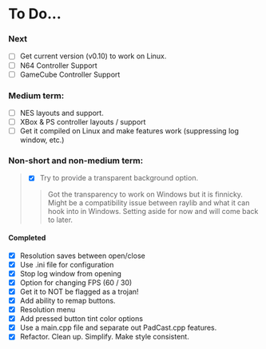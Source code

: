 # To Do...
### Next
- [ ] Get current version (v0.10) to work on Linux.
- [ ] N64 Controller Support
- [ ] GameCube Controller Support

### Medium term:
- [ ] NES layouts and support.
- [ ] XBox & PS controller layouts / support
- [ ] Get it compiled on Linux and make features work (suppressing log window, etc.)

### Non-short and non-medium term:
>- [X] Try to provide a transparent background option.
>> Got the transparency to work on Windows but it is finnicky. Might be a compatibility
issue between raylib and what it can hook into in Windows. Setting aside for now and
will come back to later.

#### Completed
- [X] Resolution saves between open/close
- [X] Use .ini file for configuration
- [X] Stop log window from opening
- [X] Option for changing FPS (60 / 30)
- [X] Get it to NOT be flagged as a trojan!
- [X] Add ability to remap buttons.
- [X] Resolution menu
- [X] Add pressed button tint color options
- [X] Use a main.cpp file and separate out PadCast.cpp features.
- [X] Refactor. Clean up. Simplify. Make style consistent.